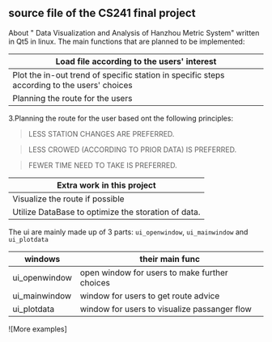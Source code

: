 
## source file of the CS241 final project
About " Data Visualization and Analysis of Hanzhou Metric System" written in Qt5 in linux.
The main functions that are planned to be implemented:

|Load file according to the users' interest|
|-|
|Plot the in-out trend of specific station in specific steps according to the users' choices|
|Planning the route for the users|



3.Planning the route for the user based ont the following principles:

>LESS STATION CHANGES ARE PREFERRED.

>LESS CROWED (ACCORDING TO PRIOR DATA) IS PREFERRED.

>FEWER TIME NEED TO TAKE IS  PREFERRED.



|Extra work in this project|
|-|
|Visualize the route if possible|
|Utilize DataBase to optimize the storation of data.|

The ui are mainly made up of 3 parts: `ui_openwindow`, `ui_mainwindow` and `ui_plotdata`

|windows|their main func|
|-|-|
|ui_openwindow|open window for users to make further choices|
|ui_mainwindow|window for users to get route advice|
|ui_plotdata|window for users to visualize passanger flow|


 ![More examples]
 

    


